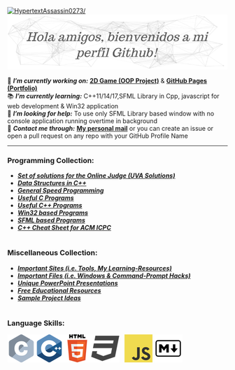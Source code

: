 <!--
**HypertextAssassin0273/HypertextAssassin0273** is a ✨ _special_ ✨ repository because its `README.md` (this file) appears on your GitHub profile.

Here are some ideas to get you started:

- 🔭 I’m currently working on ...
- 🌱 I’m currently learning ...
- 👯 I’m looking to collaborate on ...
- 🤔 I’m looking for help with ...
- 💬 Ask me about ...
- 📫 How to reach me: ...
- 😄 Pronouns: ...
- ⚡ Fun fact: ...
-->

<p><a href="#"><img src=https://komarev.com/ghpvc/?username=HypertextAssassin0273  alt=HypertextAssassin0273/></a><img src=https://github.com/HypertextAssassin0273/HypertextAssassin0273/blob/master/logos/particles_background.png/></p>

🔭 _**I’m currently working on:**_ [**2D Game (OOP Project)**](https://github.com/users/HypertextAssassin0273/projects/3) & [**GitHub Pages (Portfolio)**](https://github.com/HypertextAssassin0273/HypertextAssassin0273.github.io) \
📚 _**I’m currently learning:**_ C++11/14/17,SFML Library in Cpp, javascript for web development & Win32 application\
🤔 _**I’m looking for help:**_ To use only SFML Library based window with no console application running overtime in background\
💬 _**Contact me through:**_ [**My personal mail**](mailto:shazaibahmed0000@gmail.com) or you can create an issue or open a pull request on any repo with your GitHub Profile Name

---
### Programming Collection:
- [**_Set of solutions for the Online Judge (UVA Solutions)_**](https://github.com/HypertextAssassin0273/UVA-Solutions)
- [**_Data Structures in C++_**](https://github.com/HypertextAssassin0273/Mike-Mirzayanov---DS-And-Algo-Implementation)
- [**_General Speed Programming_**](https://github.com/HypertextAssassin0273/Spectre)
- [**_Useful C Programs_**](https://github.com/HypertextAssassin0273/Console_based_C-Programs)
- [**_Useful C++ Programs_**](https://github.com/HypertextAssassin0273/Console_based_Cpp-Programs)
- [**_Win32 based Programs_**](https://github.com/HypertextAssassin0273/Win32_based_programs)
- [**_SFML based Programs_**](https://github.com/HypertextAssassin0273/SFML_based_programs)
- [**_C++ Cheat Sheet for ACM ICPC_**](https://github.com/HypertextAssassin0273/cheat-sheet)
#
### Miscellaneous Collection:
- [**_Important Sites (i.e. Tools, My Learning-Resources)_**](https://github.com/HypertextAssassin0273/HypertextAssassin0273/tree/master/Important%20Sites)
- [**_Important Files (i.e. Windows & Command-Prompt Hacks)_**](https://github.com/HypertextAssassin0273/Important_Files)
- [**_Unique PowerPoint Presentations_**](https://github.com/HypertextAssassin0273/Unique_PowerPoint_Presentations)
- [**_Free Educational Resources_**](https://github.com/HypertextAssassin0273/Free-Educational-Resources)
- [**_Sample Project Ideas_**](https://github.com/HypertextAssassin0273/Projects)
#
### Language Skills:
![](https://github.com/HypertextAssassin0273/HypertextAssassin0273/blob/master/logos/c_64x64.png)![](https://github.com/HypertextAssassin0273/HypertextAssassin0273/blob/master/logos/cpp_64x64.png)![](https://github.com/HypertextAssassin0273/HypertextAssassin0273/blob/master/logos/html_64x64.png)![](https://github.com/HypertextAssassin0273/HypertextAssassin0273/blob/master/logos/css_64x64.png) &nbsp; ![](https://github.com/HypertextAssassin0273/HypertextAssassin0273/blob/master/logos/javascript_64x64.png) ![](https://github.com/HypertextAssassin0273/HypertextAssassin0273/blob/master/logos/markdown_64x64.png)
